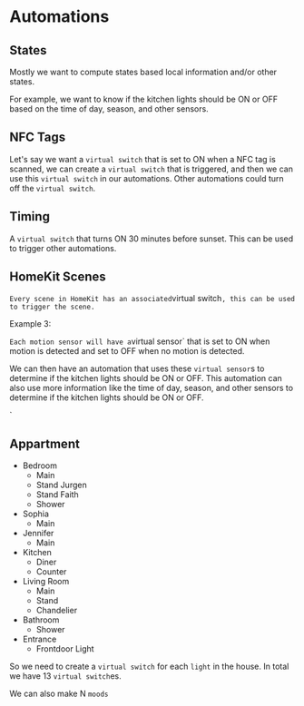 # Automations

## States

Mostly we want to compute states based local information and/or other states. 

For example, we want to know if the kitchen lights should be ON or OFF based on the time of day, season, and other sensors.

## NFC Tags

Let's say we want a `virtual switch` that is set to ON when a NFC tag is scanned, we can create a `virtual switch` that is triggered, and then we can use this `virtual switch` in our automations. Other automations could turn off the `virtual switch`.

## Timing

A `virtual switch` that turns ON 30 minutes before sunset. This can be used to trigger other automations.

## HomeKit Scenes

`
Every scene in HomeKit has an associated `virtual switch`, this can be used to trigger the scene. 
`

Example 3:

`
Each motion sensor will have a `virtual sensor` that is set to ON when motion is detected and set to OFF when no motion is detected. 

We can then have an automation that uses these `virtual sensor`s to determine if the kitchen lights should be ON or OFF.
This automation can also use more information like the time of day, season, and other sensors to determine if the kitchen lights should be ON or OFF.

`

## Appartment

- Bedroom
  - Main
  - Stand Jurgen
  - Stand Faith
  - Shower
- Sophia
  - Main
- Jennifer
  - Main
- Kitchen
  - Diner
  - Counter
- Living Room
  - Main
  - Stand
  - Chandelier
- Bathroom
  - Shower
- Entrance
  - Frontdoor Light

So we need to create a `virtual switch` for each `light` in the house.
In total we have 13 `virtual switch`es.

We can also make N `moods`